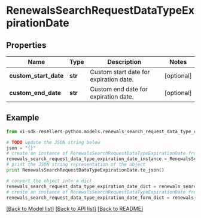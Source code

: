 # RenewalsSearchRequestDataTypeExpirationDate


## Properties

Name | Type | Description | Notes
------------ | ------------- | ------------- | -------------
**custom_start_date** | **str** | Custom start date for expiration date. | [optional] 
**custom_end_date** | **str** | Custom end date for expiration date. | [optional] 

## Example

```python
from xi-sdk-resellers-python.models.renewals_search_request_data_type_expiration_date import RenewalsSearchRequestDataTypeExpirationDate

# TODO update the JSON string below
json = "{}"
# create an instance of RenewalsSearchRequestDataTypeExpirationDate from a JSON string
renewals_search_request_data_type_expiration_date_instance = RenewalsSearchRequestDataTypeExpirationDate.from_json(json)
# print the JSON string representation of the object
print RenewalsSearchRequestDataTypeExpirationDate.to_json()

# convert the object into a dict
renewals_search_request_data_type_expiration_date_dict = renewals_search_request_data_type_expiration_date_instance.to_dict()
# create an instance of RenewalsSearchRequestDataTypeExpirationDate from a dict
renewals_search_request_data_type_expiration_date_form_dict = renewals_search_request_data_type_expiration_date.from_dict(renewals_search_request_data_type_expiration_date_dict)
```
[[Back to Model list]](../README.md#documentation-for-models) [[Back to API list]](../README.md#documentation-for-api-endpoints) [[Back to README]](../README.md)


